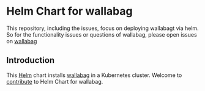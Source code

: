 # Helm Chart for wallabag

This repository, including the issues, focus on deploying wallabagt via helm.  So for the functionality issues or questions of wallabag, please open issues on [wallabag](https://github.com/wallabag/wallabag)

## Introduction

This [Helm](https://github.com/kubernetes/helm) chart installs [wallabag](https://github.com/wallabag/wallabag) in a Kubernetes cluster. Welcome to [contribute](CONTRIBUTING.md) to Helm Chart for wallabag.
